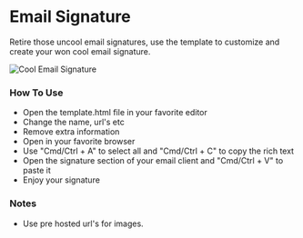 # Email Signature
Retire those uncool email signatures, use the template to customize and create your won cool email signature.

![Cool Email Signature](https://github.com/g471000/email-signature/blob/master/snapshot.png?raw=true "Cool Email Signature")

### How To Use
- Open the template.html file in your favorite editor
- Change the name, url's etc
- Remove extra information
- Open in your favorite browser
- Use "Cmd/Ctrl + A" to select all and "Cmd/Ctrl + C" to copy the rich text
- Open the signature section of your email client and "Cmd/Ctrl + V" to paste it
- Enjoy your signature


### Notes
- Use pre hosted url's for images.
